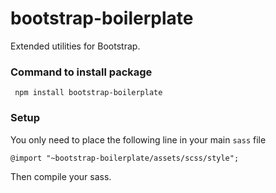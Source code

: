 # bootstrap-boilerplate

   Extended utilities for Bootstrap.

### Command to install package

   ```
    npm install bootstrap-boilerplate
   ```
  
### Setup
   
   You only need to place the following line in your main `sass` file

   `@import "~bootstrap-boilerplate/assets/scss/style";`

   Then compile your sass.
